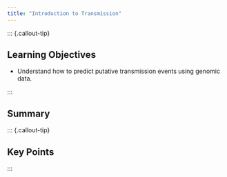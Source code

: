```yaml
---
title: "Introduction to Transmission"
---
```


::: {.callout-tip}
## Learning Objectives

- Understand how to predict putative transmission events using genomic data.

:::

## Summary

::: {.callout-tip}
## Key Points

:::